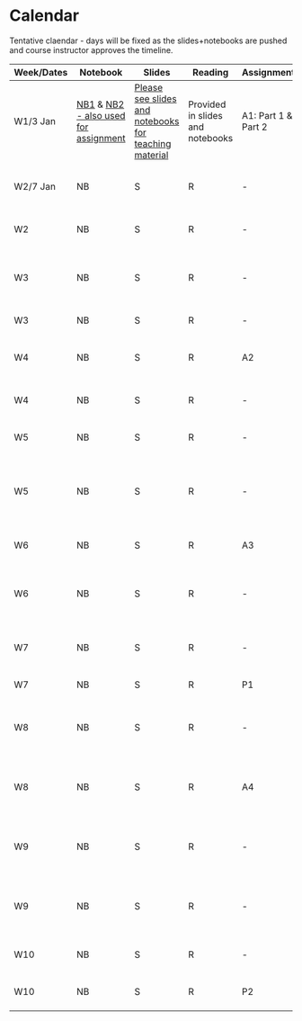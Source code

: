 # Calendar

Tentative claendar - days will be fixed as the slides+notebooks are pushed and course instructor approves the timeline.

| Week/Dates | Notebook | Slides | Reading | Assignment | Topic | References |
|---------|---------|---------|----------|---------|---------|---------|
| W1/3 Jan | [NB1](https://github.com/erzaliator/Scripting2-Spring24-25-IIIT-H/blob/main/Lecture%201/Part%201%20Intro%20to%20Python/Intro_to_python_and_jupyter.ipynb) & [NB2 - also used for assignment](https://github.com/erzaliator/Scripting2-Spring24-25-IIIT-H/blob/main/Lecture%201/Part%202%20Regex/Assignment_1.ipynb) | [Please see slides and notebooks for teaching material](https://github.com/erzaliator/Scripting2-Spring24-25-IIIT-H/tree/main/Lecture%201) | Provided in slides and notebooks | A1: Part 1 & Part 2 | Intro to python ; Regular expressions with Youtube Spam filtering and Eliza chatbot | Saarland University Introduction to NLP course |
| W2/7 Jan | NB | S | R | - | Webscraping - Requests, BeautifulSoup, Scrapy, etc. | - |
| W2 | NB | S | R | - | Linear classifiers with scikit | - |
| W3 | NB | S | R | - | Non-linear classifiers (gradient descent) with scikit | - |
| W3 | NB | S | R | - | Unsupervised learning | - |
| W4 | NB | S | R | A2 | Design decision and Cross entropy with scikit | - |
| W4 | NB | S | R | - | Language modelling with PyTorch | - |
| W5 | NB | S | R | - | Language modelling with PyTorch | - |
| W5 | NB | S | R | - | Sequence tagging, POS tagging & Dependency Parsing with NLTK| - |
| W6 | NB | S | R | A3 | Dependency Parsing with NLTK | - |
| W6 | NB | S | R | - | Vector Semantics with Word2Vec and WordNet | - |
| W7 | NB | S | R | - | Attention & Transformers with HuggingFace | - |
| W7 | NB | S | R | P1 | Transformers with GLUE | - |
| W8 | NB | S | R | - | Decoder models + LLMs Pretraining with GLUE | - |
| W8 | NB | S | R | A4 | Decoder models + LLMs Pretraining with GLUE | - |
| W9 | NB | S | R | - | LLMs prompting and Chain of Thought with GSM | - |
| W9 | NB | S | R | - | LLMs prompting and Chain of Thought with GSM | - |
| W10 | NB | S | R | - | LLMs Reasoning with GSM | - |
| W10 | NB | S | R | P2 | LLMs Reasoning with GSM | - |
